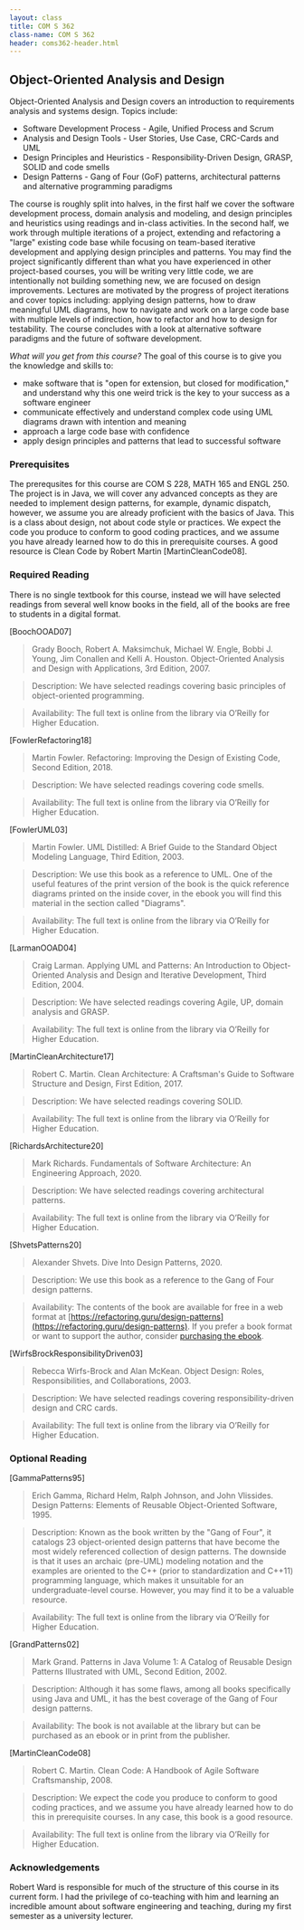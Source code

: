 ```yaml
---
layout: class
title: COM S 362
class-name: COM S 362
header: coms362-header.html
---
```


## Object-Oriented Analysis and Design
Object-Oriented Analysis and Design covers an introduction to requirements analysis and systems design. Topics include:

* Software Development Process - Agile, Unified Process and Scrum
* Analysis and Design Tools - User Stories, Use Case, CRC-Cards and UML
* Design Principles and Heuristics - Responsibility-Driven Design, GRASP, SOLID and code smells
* Design Patterns - Gang of Four (GoF) patterns, architectural patterns and alternative programming paradigms

The course is roughly split into halves, in the first half we cover the software development process, domain analysis and modeling, and design principles and heuristics using readings and in-class activities. In the second half, we work through multiple iterations of a project, extending and refactoring a "large" existing code base while focusing on team-based iterative development and applying design principles and patterns. You may find the project significantly different than what you have experienced in other project-based courses, you will be writing very little code, we are intentionally not building something new, we are focused on design improvements. Lectures are motivated by the progress of project iterations and cover topics including: applying design patterns, how to draw meaningful UML diagrams, how to navigate and work on a large code base with multiple levels of indirection, how to refactor and how to design for testability. The course concludes with a look at alternative software paradigms and the future of software development.

_What will you get from this course?_ The goal of this course is to give you the knowledge and skills to:

* make software that is "open for extension, but closed for modification," and understand why this one weird trick is the key to your success as a software engineer
* communicate effectively and understand complex code using UML diagrams drawn with intention and meaning
* approach a large code base with confidence
* apply design principles and patterns that lead to successful software

### Prerequisites
The prerequsites for this course are COM S 228, MATH 165 and ENGL 250. The project is in Java, we will cover any advanced concepts as they are needed to implement design patterns, for example, dynamic dispatch, however, we assume you are already proficient with the basics of Java. This is a class about design, not about code style or practices. We expect the code you produce to conform to good coding practices, and we assume you have already learned how to do this in prerequisite courses. A good resource is Clean Code by Robert Martin [MartinCleanCode08].

### Required Reading
There is no single textbook for this course, instead we will have selected readings from several well know books in the field, all of the books are free to students in a digital format.

\[BoochOOAD07\]

> Grady Booch, Robert A. Maksimchuk, Michael W. Engle, Bobbi J. Young, Jim Conallen and Kelli A. Houston. Object-Oriented Analysis and Design with Applications, 3rd Edition, 2007.

> Description: We have selected readings covering basic principles of object-oriented programming.

> Availability: The full text is online from the library via O’Reilly for Higher Education.

\[FowlerRefactoring18\]

> Martin Fowler. Refactoring: Improving the Design of Existing Code, Second Edition, 2018.

> Description: We have selected readings covering code smells.

> Availability: The full text is online from the library via O’Reilly for Higher Education.

\[FowlerUML03\]

> Martin Fowler. UML Distilled: A Brief Guide to the Standard Object Modeling Language, Third Edition, 2003.

> Description: We use this book as a reference to UML. One of the useful features of the print version of the book is the quick reference diagrams printed on the inside cover, in the ebook you will find this material in the section called "Diagrams".

> Availability: The full text is online from the library via O’Reilly for Higher Education.

\[LarmanOOAD04\]

> Craig Larman. Applying UML and Patterns: An Introduction to Object-Oriented Analysis and Design and Iterative Development, Third Edition, 2004.

> Description: We have selected readings covering Agile, UP, domain analysis and GRASP.

> Availability: The full text is online from the library via O’Reilly for Higher Education.

\[MartinCleanArchitecture17\]

> Robert C. Martin. Clean Architecture: A Craftsman's Guide to Software Structure and Design, First Edition, 2017.

> Description: We have selected readings covering SOLID.

> Availability: The full text is online from the library via O’Reilly for Higher Education.

\[RichardsArchitecture20\]

> Mark Richards. Fundamentals of Software Architecture: An Engineering Approach, 2020.

> Description: We have selected readings covering architectural patterns.

> Availability: The full text is online from the library via O’Reilly for Higher Education.

\[ShvetsPatterns20\]

> Alexander Shvets. Dive Into Design Patterns, 2020.

> Description: We use this book as a reference to the Gang of Four design patterns.

> Availability: The contents of the book are available for free in a web format at [https://refactoring.guru/design-patterns](https://refactoring.guru/design-patterns). If you prefer a book format or want to support the author, consider [purchasing the ebook](https://refactoring.guru/design-patterns/book).

\[WirfsBrockResponsibilityDriven03\]

> Rebecca Wirfs-Brock and Alan McKean. Object Design: Roles, Responsibilities, and Collaborations, 2003.

> Description: We have selected readings covering responsibility-driven design and CRC cards.

> Availability: The full text is online from the library via O’Reilly for Higher Education.

### Optional Reading
\[GammaPatterns95\]

> Erich Gamma, Richard Helm, Ralph Johnson, and John Vlissides. Design Patterns: Elements of Reusable Object-Oriented Software, 1995.

> Description: Known as the book written by the "Gang of Four", it catalogs 23 object-oriented design patterns that have become the most widely referenced collection of design patterns. The downside is that it uses an archaic (pre-UML) modeling notation and the examples are oriented to the C++ (prior to standardization and C++11) programming language, which makes it unsuitable for an undergraduate-level course. However, you may find it to be a valuable resource.

> Availability: The full text is online from the library via O’Reilly for Higher Education.

\[GrandPatterns02\]

> Mark Grand. Patterns in Java Volume 1: A Catalog of Reusable Design Patterns Illustrated with UML, Second Edition, 2002.

> Description: Although it has some flaws, among all books specifically using Java and UML, it has the best coverage of the Gang of Four design patterns.

> Availability: The book is not available at the library but can be purchased as an ebook or in print from the publisher.

\[MartinCleanCode08\]

> Robert C. Martin. Clean Code: A Handbook of Agile Software Craftsmanship, 2008.

> Description: We expect the code you produce to conform to good coding practices, and we assume you have already learned how to do this in prerequisite courses. In any case, this book is a good resource.

> Availability: The full text is online from the library via O’Reilly for Higher Education.

### Acknowledgements
Robert Ward is responsible for much of the structure of this course in its current form. I had the privilege of co-teaching with him and learning an incredible amount about software engineering and teaching, during my first semester as a university lecturer.
